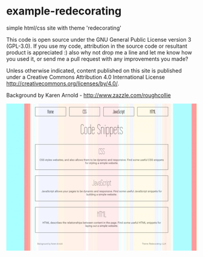 # example-redecorating
simple html/css site with theme 'redecorating'

This code is open source under the GNU General Public License version 3 (GPL-3.0). If you use my code, attribution in the source code or resultant product is appreciated :) also why not drop me a line and let me know how you used it, or send me a pull request with any improvements you made?

Unless otherwise indicated, content published on this site is published under a Creative Commons Attribution 4.0 International License http://creativecommons.org/licenses/by/4.0/.

Background by Karen Arnold - http://www.zazzle.com/roughcollie

![screenshot](screenshot.PNG)
